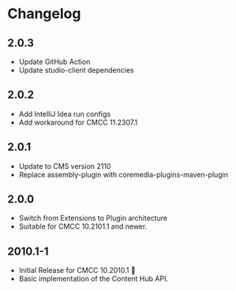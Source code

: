 # Changelog

## 2.0.3

- Update GitHub Action
- Update studio-client dependencies

## 2.0.2

- Add IntelliJ Idea run configs
- Add workaround for CMCC 11.2307.1

## 2.0.1

- Update to CMS version 2110
- Replace assembly-plugin with coremedia-plugins-maven-plugin

## 2.0.0

- Switch from Extensions to Plugin architecture
- Suitable for CMCC 10.2101.1 and newer. 

## 2010.1-1

- Initial Release for CMCC 10.2010.1 🥳
- Basic implementation of the Content Hub API.
